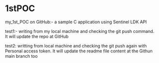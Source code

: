 # 1stPOC
my_1st_POC on GitHub:- a sample C application using Sentinel LDK API

test1:- writing from my local machine and checking the git push command. It will update the repo at GitHub

test2: writting from local machine and checking the git push again with Personal access token. It will update the readme file content at the Githun main branch too
